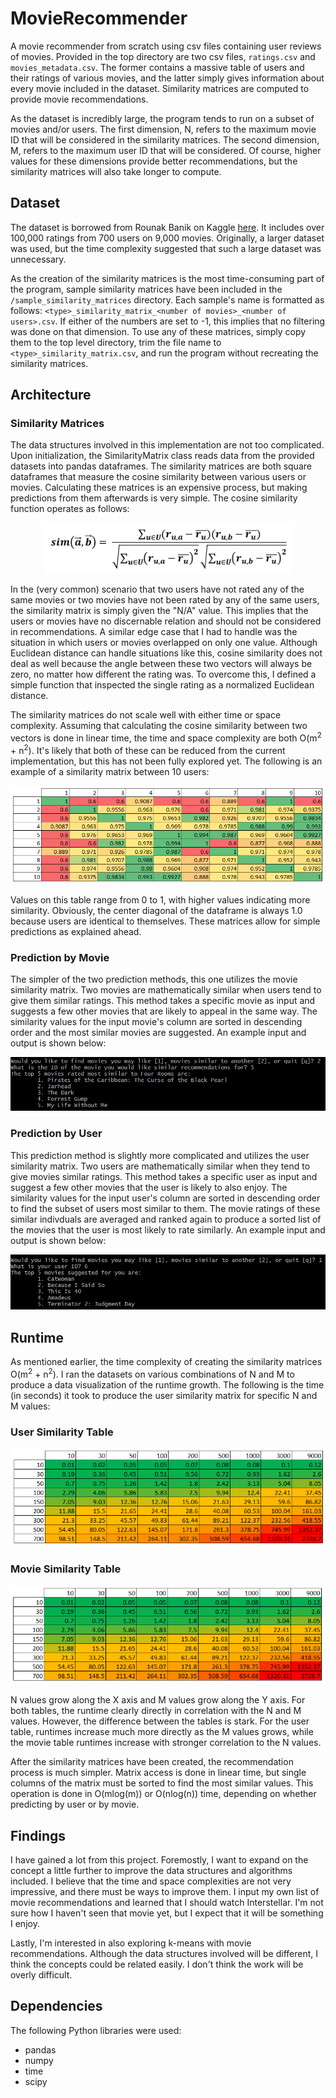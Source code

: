 # MovieRecommender
A movie recommender from scratch using csv files containing user reviews of movies. Provided in the top directory are two csv files, `ratings.csv` and `movies_metadata.csv`. The former contains a massive table of users and their ratings of various movies, and the latter simply gives information about every movie included in the dataset. Similarity matrices are computed to provide movie recommendations.

As the dataset is incredibly large, the program tends to run on a subset of movies and/or users. The first dimension, N, refers to the maximum movie ID that will be considered in the similarity matrices. The second dimension, M, refers to the maximum user ID that will be considered. Of course, higher values for these dimensions provide better recommendations, but the similarity matrices will also take longer to compute.

## Dataset
The dataset is borrowed from Rounak Banik on Kaggle [here](https://www.kaggle.com/rounakbanik/the-movies-dataset/version/7?select=movies_metadata.csv). It includes over 100,000 ratings from 700 users on 9,000 movies. Originally, a larger dataset was used, but the time complexity suggested that such a large dataset was unnecessary.

As the creation of the similarity matrices is the most time-consuming part of the program, sample similarity matrices have been included in the `/sample_similarity_matrices` directory. Each sample's name is formatted as follows: `<type>_similarity_matrix_<number of movies>_<number of users>.csv`. If either of the numbers are set to -1, this implies that no filtering was done on that dimension. To use any of these matrices, simply copy them to the top level directory, trim the file name to `<type>_similarity_matrix.csv`, and run the program without recreating the similarity matrices.

## Architecture
### Similarity Matrices
The data structures involved in this implementation are not too complicated. Upon initialization, the SimilarityMatrix class reads data from the provided datasets into pandas dataframes. The similarity matrices are both square dataframes that measure the cosine similarity between various users or movies. Calculating these matrices is an expensive process, but making predictions from them afterwards is very simple. The cosine similarity function operates as follows:

<p align="center">
  <img src="https://github.com/rhelgason/MovieRecommender/blob/master/img/cosine_similarity_function.PNG" alt="cosine similarity function"/>
</p>

In the (very common) scenario that two users have not rated any of the same movies or two movies have not been rated by any of the same users, the similarity matrix is simply given the "N/A" value. This implies that the users or movies have no discernable relation and should not be considered in recommendations. A similar edge case that I had to handle was the situation in which users or movies overlapped on only one value. Although Euclidean distance can handle situations like this, cosine similarity does not deal as well because the angle between these two vectors will always be zero, no matter how different the rating was. To overcome this, I defined a simple function that inspected the single rating as a normalized Euclidean distance.

The similarity matrices do not scale well with either time or space complexity. Assuming that calculating the cosine similarity between two vectors is done in linear time, the time and space complexity are both O(m<sup>2</sup> + n<sup>2</sup>). It's likely that both of these can be reduced from the current implementation, but this has not been fully explored yet. The following is an example of a similarity matrix between 10 users:

<p align="center">
  <img src="https://github.com/rhelgason/MovieRecommender/blob/master/img/user_similarity_matrix.PNG" alt="user similarity matrix"/>
</p>

Values on this table range from 0 to 1, with higher values indicating more similarity. Obviously, the center diagonal of the dataframe is always 1.0 because users are identical to themselves. These matrices allow for simple predictions as explained ahead.

### Prediction by Movie
The simpler of the two prediction methods, this one utilizes the movie similarity matrix. Two movies are mathematically similar when users tend to give them similar ratings. This method takes a specific movie as input and suggests a few other movies that are likely to appeal in the same way. The similarity values for the input movie's column are sorted in descending order and the most similar movies are suggested. An example input and output is shown below:

<p align="center">
  <img src="https://github.com/rhelgason/MovieRecommender/blob/master/img/prediction_by_movie.PNG" alt="prediction by movie"/>
</p>

### Prediction by User
This prediction method is slightly more complicated and utilizes the user similarity matrix. Two users are mathematically similar when they tend to give movies similar ratings. This method takes a specific user as input and suggest a few other movies that the user is likely to also enjoy. The similarity values for the input user's column are sorted in descending order to find the subset of users most similar to them. The movie ratings of these similar indivduals are averaged and ranked again to produce a sorted list of the movies that the user is most likely to rate similarly. An example input and output is shown below:

<p align="center">
  <img src="https://github.com/rhelgason/MovieRecommender/blob/master/img/prediction_by_user.PNG" alt="prediction by user"/>
</p>

## Runtime
As mentioned earlier, the time complexity of creating the similarity matrices O(m<sup>2</sup> + n<sup>2</sup>). I ran the datasets on various combinations of N and M to produce a data visualization of the runtime growth. The following is the time (in seconds) it took to produce the user similarity matrix for specific N and M values:

### User Similarity Table
<p align="center">
  <img src="https://github.com/rhelgason/MovieRecommender/blob/master/img/user_table.PNG" alt="user table"/>
</p>

### Movie Similarity Table
<p align="center">
  <img src="https://github.com/rhelgason/MovieRecommender/blob/master/img/movie_table.PNG" alt="movie table"/>
</p>

N values grow along the X axis and M values grow along the Y axis. For both tables, the runtime clearly directly in correlation with the N and M values. However, the difference between the tables is stark. For the user table, runtimes increase much more directly as the M values grows, while the movie table runtimes increase with stronger correlation to the N values.

After the similarity matrices have been created, the recommendation process is much simpler. Matrix access is done in linear time, but single columns of the matrix must be sorted to find the most similar values. This operation is done in O(mlog(m)) or O(nlog(n)) time, depending on whether predicting by user or by movie.

## Findings
I have gained a lot from this project. Foremostly, I want to expand on the concept a little further to improve the data structures and algorithms included. I believe that the time and space complexities are not very impressive, and there must be ways to improve them. I input my own list of movie recommendations and learned that I should watch Interstellar. I'm not sure how I haven't seen that movie yet, but I expect that it will be something I enjoy.

Lastly, I'm interested in also exploring k-means with movie recommendations. Although the data structures involved will be different, I think the concepts could be related easily. I don't think the work will be overly difficult.

## Dependencies
The following Python libraries were used:
- pandas
- numpy
- time
- scipy
